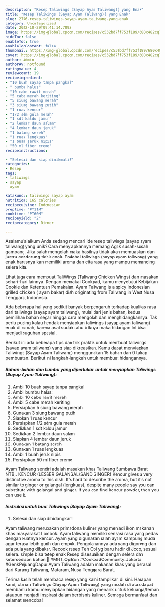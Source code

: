 ```yaml
---
description: "Resep Taliwings (Sayap Ayam Taliwang){ yang Enak"
title: "Resep Taliwings (Sayap Ayam Taliwang){ yang Enak"
slug: 2756-resep-taliwings-sayap-ayam-taliwang-yang-enak
category: Uncategorized
date: 2022-10-29T09:41:14.709Z
image: https://img-global.cpcdn.com/recipes/c532bd7ff753f189/680x482cq70/taliwings-sayap-ayam-taliwang-foto-resep-utama.jpg
hideToc: false
enableToc: true
enableTocContent: false
thumbnail: https://img-global.cpcdn.com/recipes/c532bd7ff753f189/680x482cq70/taliwings-sayap-ayam-taliwang-foto-resep-utama.jpg
cover: https://img-global.cpcdn.com/recipes/c532bd7ff753f189/680x482cq70/taliwings-sayap-ayam-taliwang-foto-resep-utama.jpg
author: Admin
authorAv: notfound
ratingvalue: 4
reviewcount: 19
recipeingredient:
- "10 buah sayap tanpa pangkal"
- " bumbu halus"
- "10 cabe rawit merah"
- "5 cabe merah keriting"
- "5 siung bawang merah"
- "3 siung bawang putih"
- "1 ruas kencur"
- "1/2 sdm gula merah"
- "1 sdt kaldu jamur"
- "2 lembar daun salam"
- "4 lembar daun jeruk"
- "1 batang sereh"
- "1 ruas lengkuas"
- "1 buah jeruk nipis"
- "50 ml fiber creme"
recipeinstructions:

- "Selesai dan siap dinikmati!"
categories:
- Resep
tags:
- taliwings
- sayap
- ayam

katakunci: taliwings sayap ayam 
nutrition: 165 calories
recipecuisine: Indonesian
preptime: "PT11M"
cooktime: "PT60M"
recipeyield: "2"
recipecategory: Dinner

---
```



Asalamu'alaikum Anda sedang mencari ide resep taliwings (sayap ayam taliwang) yang unik? Cara menyiapkannya memang Agak susah-susah gampang. Jika salah mengolah maka hasilnya tidak akan memuaskan dan justru cenderung tidak enak. Padahal taliwings (sayap ayam taliwang) yang enak harusnya kan memiliki aroma dan cita rasa yang mampu memancing selera kita.


Lihat juga cara membuat TaliWings (Taliwang Chicken Wings) dan masakan sehari-hari lainnya. Dengan memakai Cookpad, kamu menyetujui Kebijakan Cookie dan Ketentuan Pemakaian. Ayam Taliwang is a spicy Indonesian grilled chicken ( ayam bakar) dish originating from Taliwang in West Nusa Tenggara, Indonesia.

Ada beberapa hal yang sedikit banyak berpengaruh terhadap kualitas rasa dari taliwings (sayap ayam taliwang), mulai dari jenis bahan, kedua pemilihan bahan segar hingga cara mengolah dan menghidangkannya. Tak perlu pusing kalau hendak menyiapkan taliwings (sayap ayam taliwang) enak di rumah, karena asal sudah tahu triknya maka hidangan ini bisa menjadi suguhan spesial.


Berikut ini ada beberapa tips dan trik praktis untuk membuat taliwings (sayap ayam taliwang) yang siap dikreasikan. Kamu dapat menyiapkan Taliwings (Sayap Ayam Taliwang) menggunakan 15 bahan dan 0 tahap pembuatan. Berikut ini langkah-langkah untuk membuat hidangannya.

<!--inarticleads1-->

##### Bahan-bahan dan bumbu yang diperlukan untuk menyiapkan Taliwings (Sayap Ayam Taliwang):

1. Ambil 10 buah sayap tanpa pangkal
1. Ambil  bumbu halus:
1. Ambil 10 cabe rawit merah
1. Ambil 5 cabe merah keriting
1. Persiapkan 5 siung bawang merah
1. Gunakan 3 siung bawang putih
1. Siapkan 1 ruas kencur
1. Persiapkan 1/2 sdm gula merah
1. Sediakan 1 sdt kaldu jamur
1. Sediakan 2 lembar daun salam
1. Siapkan 4 lembar daun jeruk
1. Gunakan 1 batang sereh
1. Gunakan 1 ruas lengkuas
1. Ambil 1 buah jeruk nipis
1. Persiapkan 50 ml fiber creme


Ayam Taliwang sendiri adalah masakan khas Taliwang Sumbawa Barat NTB,. KENCUR (LESSER GALANGAL/SAND GINGER) Kencur gives a very distinctive aroma to this dish. It&#39;s hard to describe the aroma, but it&#39;s not similar to ginger or galangal (lengkuas), despite many people say you can substitute with galangal and ginger. If you can find kencur powder, then you can use it. 

<!--inarticleads2-->

##### Instruksi untuk buat Taliwings (Sayap Ayam Taliwang):


1. Selesai dan siap dihidangkan!

Ayam taliwang merupakan primadona kuliner yang menjadi ikon makanan khas masyarakat Lombok. Ayam taliwang memiliki sensasi rasa yang pedas dengan kuatnya kencur. Ayam yang digunakan ialah ayam kampung muda agar terasa lebih gurih dan empuk. Pengolahannya ada yang digoreng dan ada pula yang dibakar. Recook resep Teh Opi yg baru hadir di Jcco, sesuai selera. simple bisa tetep enak Resep disesuaikan dengan selera dan ketersediaan bahan 🙏 #MRT_OpiBun #CookpadCommunity_Jakarta #GenkPejuangDapur Ayam Taliwang adalah makanan khas yang berasal dari Karang Taliwang, Mataram, Nusa Tenggara Barat. 

Terima kasih telah membaca resep yang kami tampilkan di sini. Harapan kami, olahan Taliwings (Sayap Ayam Taliwang) yang mudah di atas dapat membantu kamu menyiapkan hidangan yang menarik untuk keluarga/teman ataupun menjadi inspirasi dalam berbisnis kuliner. Semoga bermanfaat dan selamat mencoba!
